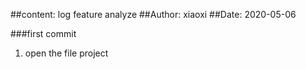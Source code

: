 ##content: log feature analyze
##Author: xiaoxi
##Date: 2020-05-06

###first commit
1. open the file project
